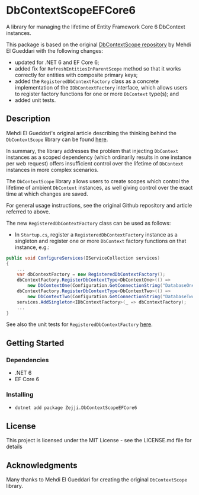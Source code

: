 # DbContextScopeEFCore6

A library for managing the lifetime of Entity Framework Core 6 DbContext instances.

This package is based on the original [DbContextScope repository](https://github.com/mehdime/DbContextScope) by Mehdi El Gueddari with the following changes:

- updated for .NET 6 and EF Core 6;
- added fix for `RefreshEntitiesInParentScope` method so that it works correctly for entities with composite primary keys;
- added the `RegisteredDbContextFactory` class as a concrete implementation of the `IDbContextFactory` interface, which allows users to register factory functions for one or more `DbContext` type(s); and
- added unit tests.

## Description

Mehdi El Gueddari's original article describing the thinking behind the `DbContextScope` library can be found [here](https://mehdi.me/ambient-dbcontext-in-ef6/).

In summary, the library addresses the problem that injecting `DbContext` instances as a scoped dependency (which ordinarily results in one instance per web request) offers insufficient control over the lifetime of `DbContext` instances in more complex scenarios. 

The `DbContextScope` library allows users to create scopes which control the lifetime of ambient `DbContext` instances, as well giving control over the exact time at which changes are saved.

For general usage instructions, see the original Github repository and article referred to above.

The new `RegisteredDbContextFactory` class can be used as follows:

- In `Startup.cs`, register a `RegisteredDbContextFactory` instance as a singleton and register one or more `DbContext` factory functions on that instance, e.g.:
``` csharp
public void ConfigureServices(IServiceCollection services)
{
    ...
    var dbContextFactory = new RegisteredDbContextFactory();
    dbContextFactory.RegisterDbContextType<DbContextOne>(() =>
        new DbContextOne(Configuration.GetConnectionString("DatabaseOne"));
    dbContextFactory.RegisterDbContextType<DbContextTwo>(() =>
        new DbContextTwo(Configuration.GetConnectionString("DatabaseTwo"));
    services.AddSingleton<IDbContextFactory>(_ => dbContextFactory);
    ...
}
```

See also the unit tests for `RegisteredDbContextFactory` [here](./DbContextScope.Tests/RegisteredDbContextFactoryTests.cs).

## Getting Started

### Dependencies

- .NET 6
- EF Core 6

### Installing

- `dotnet add package Zejji.DbContextScopeEFCore6`

## License

This project is licensed under the MIT License - see the LICENSE.md file for details

## Acknowledgments

Many thanks to Mehdi El Gueddari for creating the original `DbContextScope` library.